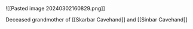 ![[Pasted image 20240302160829.png]]

Deceased grandmother of [[Skarbar Cavehand]] and [[Sinbar Cavehand]]